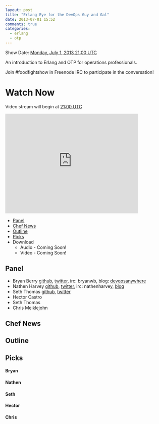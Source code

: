 ```yaml
---
layout: post
title: "Erlang Eye for the DevOps Guy and Gal"
date: 2013-07-01 15:52
comments: true
categories: 
  - erlang
  - otp
---
```

Show Date: [Monday, July 1, 2013 21:00 UTC](http://www.timeanddate.com/worldclock/fixedtime.html?msg=Food+Fight+Show+-+Erlang+Eye+for+the+DevOps+Guy+%28and+Gal%29&iso=20130701T17&p1=1928&ah=1)

An introduction to Erlang and OTP for operations professionals.

Join \#foodfightshow in Freenode IRC to participate in the conversation!

# Watch Now

Video stream will begin at [21:00 UTC](http://www.timeanddate.com/worldclock/fixedtime.html?msg=Food+Fight+Show+-+Erlang+Eye+for+the+DevOps+Guy+%28and+Gal%29&iso=20130701T17&p1=1928&ah=1)

<iframe width="420" height="315" src="http://www.youtube.com/embed/7WqczWKwWOU" frameborder="0" allowfullscreen></iframe>

* [Panel](http://foodfightshow.org/2013/07/erlang-eye-for-the-devops-guy-and-gal.html#panel)
* [Chef News](http://foodfightshow.org/2013/07/erlang-eye-for-the-devops-guy-and-gal.html#news)
* [Outline](http://foodfightshow.org/2013/07/erlang-eye-for-the-devops-guy-and-gal.html#outline)
* [Picks](http://foodfightshow.org/2013/07/erlang-eye-for-the-devops-guy-and-gal.html#picks)
* Download
  * Audio - Coming Soon!
  * Video - Coming Soon!

Panel<a name="panel"></a>
------
* Bryan Berry [github](http://github.com/bryanwb), [twitter](http://twitter.com/bryanwb), irc: bryanwb, blog: [devopsanywhere](http://devopsanywhere.blogspot.com)
* Nathen Harvey [github](http://github.com/nathenharvey), [twitter](http://twitter.com/nathenharvey), irc: nathenharvey, [blog](http://nathenharvey.com)
* Seth Thomas [github](https://github.com/cheeseplus), [twitter](https://twitter.com/cheeseplus)
* Hector Castro
* Seth Thomas
* Chris Meiklejohn

<!-- more -->

Chef News<a name="news"></a>
---------
 
Outline<a name="outline"></a>
-------

Picks
-----

#### Bryan

#### Nathen

#### Seth 

#### Hector

#### Chris


